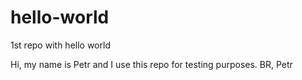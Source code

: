# hello-world
1st repo with hello world

Hi, my name is Petr and I use this repo for testing purposes. BR, Petr
